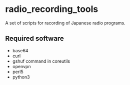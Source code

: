 # radio_recording_tools

A set of scripts for racording of Japanese radio programs.

## Required software

- base64
- curl
- gshuf command in coreutils
- openvpn
- perl5
- python3

